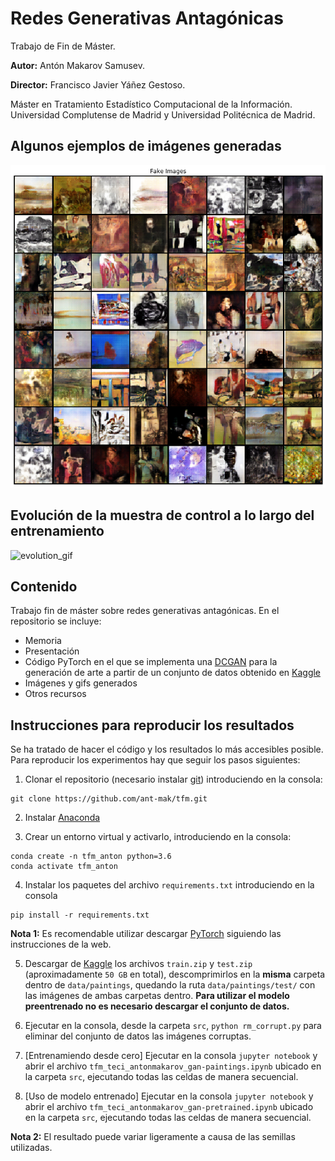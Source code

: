 # Redes Generativas Antagónicas
Trabajo de Fin de Máster.

**Autor:** Antón Makarov Samusev.

**Director:** Francisco Javier Yáñez Gestoso.

Máster en Tratamiento Estadístico Computacional de la Información. Universidad Complutense de Madrid y Universidad Politécnica de Madrid.

## Algunos ejemplos de imágenes generadas
![gen_image](/images/results/generated_data.png)

## Evolución de la muestra de control a lo largo del entrenamiento
![evolution_gif](/misc/animation_19_7_14_11.gif)

## Contenido
Trabajo fin de máster sobre redes generativas antagónicas. En el repositorio se incluye:
- Memoria
- Presentación
- Código PyTorch en el que se implementa una [DCGAN](https://arxiv.org/abs/1511.06434) para la generación de arte a partir de un conjunto de datos obtenido en [Kaggle](https://www.kaggle.com/c/painter-by-numbers)
- Imágenes y gifs generados
- Otros recursos

## Instrucciones para reproducir los resultados
Se ha tratado de hacer el código y los resultados lo más accesibles posible. Para reproducir los experimentos hay que seguir los pasos siguientes:

1. Clonar el repositorio (necesario instalar [git](https://git-scm.com)) introduciendo en la consola:
```
git clone https://github.com/ant-mak/tfm.git
```

2. Instalar [Anaconda](https://www.anaconda.com)

3. Crear un entorno virtual y activarlo, introduciendo en la consola:
```
conda create -n tfm_anton python=3.6
conda activate tfm_anton
```

4. Instalar los paquetes del archivo `requirements.txt` introduciendo en la consola
```
pip install -r requirements.txt
```
**Nota 1:** Es recomendable utilizar descargar [PyTorch](https://pytorch.org) siguiendo las instrucciones de la web.

5. Descargar de [Kaggle](https://www.kaggle.com/c/painter-by-numbers/data) los archivos `train.zip` y `test.zip` (aproximadamente `50 GB` en total), descomprimirlos en la **misma** carpeta dentro de `data/paintings`, quedando la ruta `data/paintings/test/` con las imágenes de ambas carpetas dentro. **Para utilizar el modelo preentrenado no es necesario descargar el conjunto de datos.**

6. Ejecutar en la consola, desde la carpeta `src`, `python rm_corrupt.py` para eliminar del conjunto de datos las imágenes corruptas.

7. [Entrenamiendo desde cero] Ejecutar en la consola `jupyter notebook` y abrir el archivo `tfm_teci_antonmakarov_gan-paintings.ipynb` ubicado en la carpeta `src`, ejecutando todas las celdas de manera secuencial.
  
8. [Uso de modelo entrenado] Ejecutar en la consola `jupyter notebook` y abrir el archivo `tfm_teci_antonmakarov_gan-pretrained.ipynb` ubicado en la carpeta `src`, ejecutando todas las celdas de manera secuencial.

**Nota 2:** El resultado puede variar ligeramente a causa de las semillas utilizadas.
